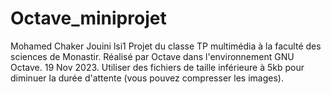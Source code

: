 # Octave_miniprojet
Mohamed Chaker Jouini lsi1
Projet du classe TP multimédia à la faculté des sciences de Monastir.
Réalisé par Octave dans l'environnement GNU Octave.
19 Nov 2023.
Utiliser des fichiers de taille inférieure à 5kb pour diminuer la durée d'attente (vous pouvez compresser les images).
